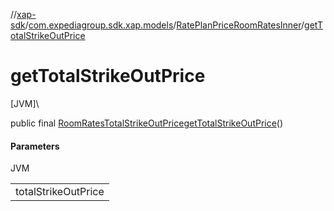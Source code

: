 //[xap-sdk](../../../index.md)/[com.expediagroup.sdk.xap.models](../index.md)/[RatePlanPriceRoomRatesInner](index.md)/[getTotalStrikeOutPrice](get-total-strike-out-price.md)

# getTotalStrikeOutPrice

[JVM]\

public final [RoomRatesTotalStrikeOutPrice](../-room-rates-total-strike-out-price/index.md)[getTotalStrikeOutPrice](get-total-strike-out-price.md)()

#### Parameters

JVM

| |
|---|
| totalStrikeOutPrice |
